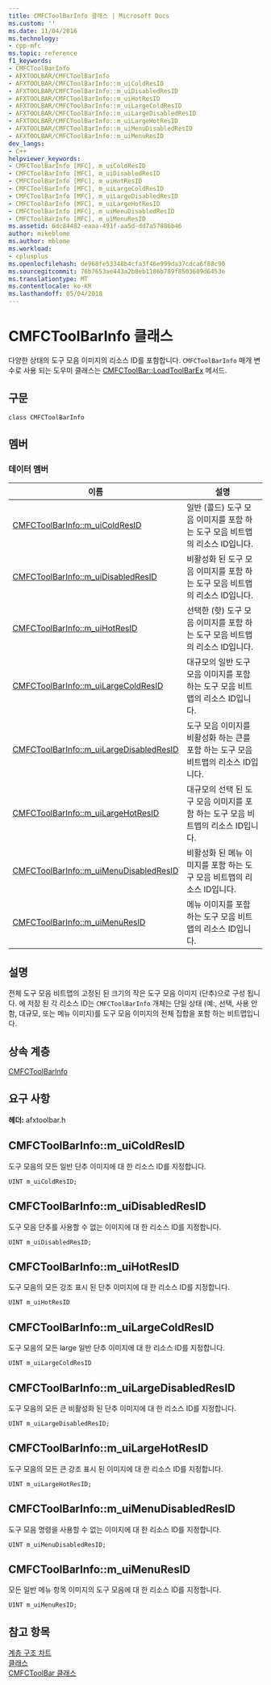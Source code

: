 ```yaml
---
title: CMFCToolBarInfo 클래스 | Microsoft Docs
ms.custom: ''
ms.date: 11/04/2016
ms.technology:
- cpp-mfc
ms.topic: reference
f1_keywords:
- CMFCToolBarInfo
- AFXTOOLBAR/CMFCToolBarInfo
- AFXTOOLBAR/CMFCToolBarInfo::m_uiColdResID
- AFXTOOLBAR/CMFCToolBarInfo::m_uiDisabledResID
- AFXTOOLBAR/CMFCToolBarInfo::m_uiHotResID
- AFXTOOLBAR/CMFCToolBarInfo::m_uiLargeColdResID
- AFXTOOLBAR/CMFCToolBarInfo::m_uiLargeDisabledResID
- AFXTOOLBAR/CMFCToolBarInfo::m_uiLargeHotResID
- AFXTOOLBAR/CMFCToolBarInfo::m_uiMenuDisabledResID
- AFXTOOLBAR/CMFCToolBarInfo::m_uiMenuResID
dev_langs:
- C++
helpviewer_keywords:
- CMFCToolBarInfo [MFC], m_uiColdResID
- CMFCToolBarInfo [MFC], m_uiDisabledResID
- CMFCToolBarInfo [MFC], m_uiHotResID
- CMFCToolBarInfo [MFC], m_uiLargeColdResID
- CMFCToolBarInfo [MFC], m_uiLargeDisabledResID
- CMFCToolBarInfo [MFC], m_uiLargeHotResID
- CMFCToolBarInfo [MFC], m_uiMenuDisabledResID
- CMFCToolBarInfo [MFC], m_uiMenuResID
ms.assetid: 6dc84482-eaaa-491f-aa5d-dd7a57886b46
author: mikeblome
ms.author: mblome
ms.workload:
- cplusplus
ms.openlocfilehash: de968fe53348b4cfa3f46e999da37cdca6f88c90
ms.sourcegitcommit: 76b7653ae443a2b8eb1186b789f8503609d6453e
ms.translationtype: MT
ms.contentlocale: ko-KR
ms.lasthandoff: 05/04/2018
---
```

# <a name="cmfctoolbarinfo-class"></a>CMFCToolBarInfo 클래스
다양한 상태의 도구 모음 이미지의 리소스 ID를 포함합니다. `CMFCToolBarInfo` 매개 변수로 사용 되는 도우미 클래스는 [CMFCToolBar::LoadToolBarEx](../../mfc/reference/cmfctoolbar-class.md#loadtoolbarex) 메서드.  
  
## <a name="syntax"></a>구문  
  
```  
class CMFCToolBarInfo  
```  
  
## <a name="members"></a>멤버  
  
### <a name="data-members"></a>데이터 멤버  
  
|이름|설명|  
|----------|-----------------|  
|[CMFCToolBarInfo::m_uiColdResID](#m_uicoldresid)|일반 (콜드) 도구 모음 이미지를 포함 하는 도구 모음 비트맵의 리소스 ID입니다.|  
|[CMFCToolBarInfo::m_uiDisabledResID](#m_uidisabledresid)|비활성화 된 도구 모음 이미지를 포함 하는 도구 모음 비트맵의 리소스 ID입니다.|  
|[CMFCToolBarInfo::m_uiHotResID](#m_uihotresid)|선택한 (핫) 도구 모음 이미지를 포함 하는 도구 모음 비트맵의 리소스 ID입니다.|  
|[CMFCToolBarInfo::m_uiLargeColdResID](#m_uilargecoldresid)|대규모의 일반 도구 모음 이미지를 포함 하는 도구 모음 비트맵의 리소스 ID입니다.|  
|[CMFCToolBarInfo::m_uiLargeDisabledResID](#m_uilargedisabledresid)|도구 모음 이미지를 비활성화 하는 큰를 포함 하는 도구 모음 비트맵의 리소스 ID입니다.|  
|[CMFCToolBarInfo::m_uiLargeHotResID](#m_uilargehotresid)|대규모의 선택 된 도구 모음 이미지를 포함 하는 도구 모음 비트맵의 리소스 ID입니다.|  
|[CMFCToolBarInfo::m_uiMenuDisabledResID](#m_uimenudisabledresid)|비활성화 된 메뉴 이미지를 포함 하는 도구 모음 비트맵의 리소스 ID입니다.|  
|[CMFCToolBarInfo::m_uiMenuResID](#m_uimenuresid)|메뉴 이미지를 포함 하는 도구 모음 비트맵의 리소스 ID입니다.|  
  
## <a name="remarks"></a>설명  
 전체 도구 모음 비트맵의 고정된 된 크기의 작은 도구 모음 이미지 (단추)으로 구성 됩니다. 에 저장 된 각 리소스 ID는 `CMFCToolBarInfo` 개체는 단일 상태 (예:, 선택, 사용 안 함, 대규모, 또는 메뉴 이미지)를 도구 모음 이미지의 전체 집합을 포함 하는 비트맵입니다.  
  
## <a name="inheritance-hierarchy"></a>상속 계층  
 [CMFCToolBarInfo](../../mfc/reference/cmfctoolbarinfo-class.md)  
  
## <a name="requirements"></a>요구 사항  
 **헤더:** afxtoolbar.h  
  
##  <a name="m_uicoldresid"></a>  CMFCToolBarInfo::m_uiColdResID  
 도구 모음의 모든 일반 단추 이미지에 대 한 리소스 ID를 지정합니다.  
  
```  
UINT m_uiColdResID;  
```  
  
##  <a name="m_uidisabledresid"></a>  CMFCToolBarInfo::m_uiDisabledResID  
 도구 모음 단추를 사용할 수 없는 이미지에 대 한 리소스 ID를 지정합니다.  
  
```  
UINT m_uiDisabledResID;  
```  
  
##  <a name="m_uihotresid"></a>  CMFCToolBarInfo::m_uiHotResID  
 도구 모음의 모든 강조 표시 된 단추 이미지에 대 한 리소스 ID를 지정합니다.  
  
```  
UINT m_uiHotResID  
```  
  
##  <a name="m_uilargecoldresid"></a>  CMFCToolBarInfo::m_uiLargeColdResID  
 도구 모음의 모든 large 일반 단추 이미지에 대 한 리소스 ID를 지정합니다.  
  
```  
UINT m_uiLargeColdResID  
```  
  
##  <a name="m_uilargedisabledresid"></a>  CMFCToolBarInfo::m_uiLargeDisabledResID  
 도구 모음의 모든 큰 비활성화 된 단추 이미지에 대 한 리소스 ID를 지정합니다.  
  
```  
UINT m_uiLargeDisabledResID;  
```  
  
##  <a name="m_uilargehotresid"></a>  CMFCToolBarInfo::m_uiLargeHotResID  
 도구 모음의 모든 큰 강조 표시 된 이미지에 대 한 리소스 ID를 지정합니다.  
  
```  
UINT m_uiLargeHotResID;  
```  
  
##  <a name="m_uimenudisabledresid"></a>  CMFCToolBarInfo::m_uiMenuDisabledResID  
 도구 모음 명령을 사용할 수 없는 이미지에 대 한 리소스 ID를 지정합니다.  
  
```  
UINT m_uiMenuDisabledResID;  
```  
  
##  <a name="m_uimenuresid"></a>  CMFCToolBarInfo::m_uiMenuResID  
 모든 일반 메뉴 항목 이미지의 도구 모음에 대 한 리소스 ID를 지정합니다.  
  
```  
UINT m_uiMenuResID;  
```  
  
## <a name="see-also"></a>참고 항목  
 [계층 구조 차트](../../mfc/hierarchy-chart.md)   
 [클래스](../../mfc/reference/mfc-classes.md)   
 [CMFCToolBar 클래스](../../mfc/reference/cmfctoolbar-class.md)
